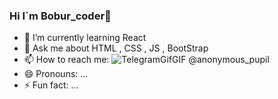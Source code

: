 ### Hi I`m Bobur_coder👋

<!--
**bobur2006coder2/bobur2006coder2** is a ✨ _special_ ✨ repository because its `README.md` (this file) appears on your GitHub profile.

Here are some ideas to get you started:

- 👯 I’m looking to collaborate on ...
- 🔭 I’m currently working on ...
- 🤔 I’m looking for help with ...
-->
- 🌱 I’m currently learning React
- 💬 Ask me about HTML , CSS , JS , BootStrap 
- 📫 How to reach me: ![TelegramGifGIF](https://github.com/bobur2006coder2/bobur2006coder2/assets/134718187/82eabe1c-ae10-4d1e-ad8f-92e4f013d549)
@anonymous_pupil
- 😄 Pronouns: ...
- ⚡ Fun fact: ...

